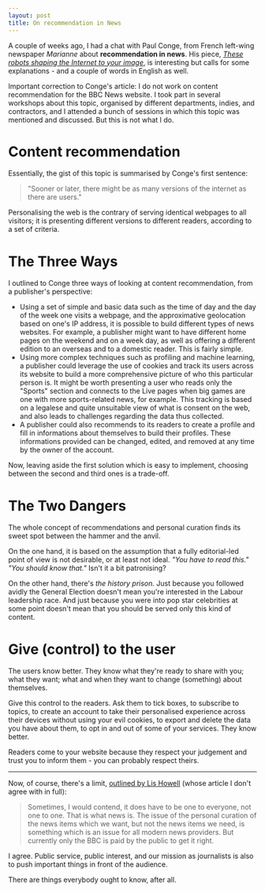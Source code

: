 ```yaml
---
layout: post
title: On recommendation in News 
---
```


A couple of weeks ago, I had a chat with Paul Conge, from French left-wing newspaper *Marianne* about **recommendation in news**. His piece, [*These robots shaping the Internet to your image*](http://www.marianne.net/ces-robots-qui-faconnent-internet-votre-image-100235723.html), is interesting but calls for some explanations - and a couple of words in English as well. 

Important correction to Conge's article: I do not work on content recommendation for the BBC News website. I took part in several workshops about this topic, organised by different departments, indies, and contractors, and I attended a bunch of sessions in which this topic was mentioned and discussed. But this is not what I do. 

# Content recommendation
Essentially, the gist of this topic is summarised by Conge's first sentence: 

> "Sooner or later, there might be as many versions of the internet as there are users."

Personalising the web is the contrary of serving identical webpages to all visitors; it is presenting different versions to different readers, according to a set of criteria.

# The Three Ways
I outlined to Conge three ways of looking at content recommendation, from a publisher's perspective: 

* Using a set of simple and basic data such as the time of day and the day of the week one visits a webpage, and the approximative geolocation based on one's IP address, it is possible to build different types of news websites. For example, a publisher might want to have different home pages on the weekend and on a week day, as well as offering a different edition to an overseas and to a domestic reader. This is fairly simple.
* Using more complex techniques such as profiling and machine learning, a publisher could leverage the use of cookies and track its users across its website to build a more comprehensive picture of who this particular person is. It might be worth presenting a user who reads only the "Sports" section and connects to the Live pages when big games are one with more sports-related news, for example. This tracking is based on a legalese and quite unsuitable view of what is consent on the web, and also leads to challenges regarding the data thus collected.
* A publisher could also recommends to its readers to create a profile and fill in informations about themselves to build their profiles. These informations provided can be changed, edited, and removed at any time by the owner of the account. 

Now, leaving aside the first solution which is easy to implement, choosing between the second and third ones is a trade-off. 

# The Two Dangers
The whole concept of recommendations and personal curation finds its sweet spot between the hammer and the anvil.

On the one hand, it is based on the assumption that a fully editorial-led point of view is not desirable, or at least not ideal. *"You have to read this." "You should know that."*  Isn't it a bit patronising?

On the other hand, there's *the history prison.* Just because you followed avidly the General Election doesn't mean you're interested in the Labour leadership race. And just because you were into pop star celebrities at some point doesn't mean that you should be served only this kind of content.

# Give (control) to the user
The users know better. They know what they're ready to share with you; what they want; what and when they want to change (something) about themselves.

Give this control to the readers. Ask them to tick boxes, to subscribe to topics, to create an account to take their personalised experience across their devices without using your evil cookies, to export and delete the data you have about them, to opt in and out of some of your services. They know better.

Readers come to your website because they respect your judgement and trust you to inform them - you can probably respect theirs.

---

Now, of course, there's a limit, [outlined by Lis Howell](https://www.opendemocracy.net/ourbeeb/lis-howell/mybbc-problem-with-one-to-one-news) (whose article I don't agree with in full):

> Sometimes, I would contend, it does have to be one to everyone, not one to one. That is what news is. The issue of the personal curation of the news items which we want, but not the news items we need, is something which is an issue for all modern news providers. But currently only the BBC is paid by the public to get it right. 

I agree. Public service, public interest, and our mission as journalists is also to push important things in front of the audience.

There are things everybody ought to know, after all.
